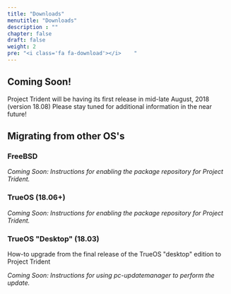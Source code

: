 ```yaml
---
title: "Downloads"
menutitle: "Downloads"
description : ""
chapter: false
draft: false
weight: 2
pre: "<i class='fa fa-download'></i>	"
---
```


## Coming Soon!
Project Trident will be having its first release in mid-late August, 2018 (version 18.08)
Please stay tuned for additional information in the near future!

## Migrating from other OS's
### FreeBSD
*Coming Soon: Instructions for enabling the package repository for Project Trident.*
 

### TrueOS (18.06+)
*Coming Soon: Instructions for enabling the package repository for Project Trident.*

### TrueOS "Desktop" (18.03)
How-to upgrade from the final release of the TrueOS "desktop" edition to Project Trident

*Coming Soon: Instructions for using pc-updatemanager to perform the update.*
